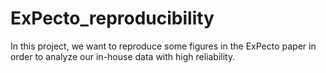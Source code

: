 # ExPecto_reproducibility
In this project, we want to reproduce some figures in the ExPecto paper in order to analyze our in-house data with high reliability.
